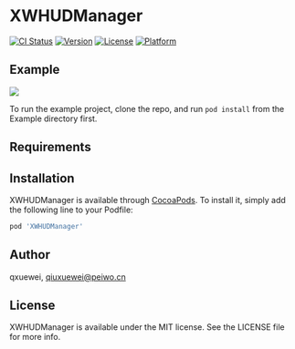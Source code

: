 # XWHUDManager

[![CI Status](https://img.shields.io/travis/qxuewei/XWHUDManager.svg?style=flat)](https://travis-ci.org/qxuewei/XWHUDManager)
[![Version](https://img.shields.io/cocoapods/v/XWHUDManager.svg?style=flat)](https://cocoapods.org/pods/XWHUDManager)
[![License](https://img.shields.io/cocoapods/l/XWHUDManager.svg?style=flat)](https://cocoapods.org/pods/XWHUDManager)
[![Platform](https://img.shields.io/cocoapods/p/XWHUDManager.svg?style=flat)](https://cocoapods.org/pods/XWHUDManager)

## Example

<img src='https://raw.githubusercontent.com/qxuewei/XWHUDManager/master/Gif/ScreenRecording.gif'>

To run the example project, clone the repo, and run `pod install` from the Example directory first.

## Requirements

## Installation

XWHUDManager is available through [CocoaPods](https://cocoapods.org). To install
it, simply add the following line to your Podfile:

```ruby
pod 'XWHUDManager'
```

## Author

qxuewei, qiuxuewei@peiwo.cn

## License

XWHUDManager is available under the MIT license. See the LICENSE file for more info.


